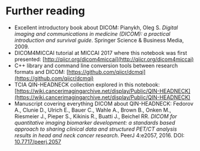 # Further reading

* Excellent introductory book about DICOM: Pianykh, Oleg S. _Digital imaging and communications in medicine \(DICOM\): a practical introduction and survival guide_. Springer Science & Business Media, 2009.
* DICOM4MICCAI tutorial at MICCAI 2017 where this notebook was first presented: [http://qiicr.org/dicom4miccai](http://qiicr.org/dicom4miccai)
* C++ library and command line conversion tools between research formats and DICOM: [https://github.com/qiicr/dcmqi](https://github.com/qiicr/dcmqi)
* TCIA QIN-HEADNECK collection explored in this notebook: [https://wiki.cancerimagingarchive.net/display/Public/QIN-HEADNECK](https://wiki.cancerimagingarchive.net/display/Public/QIN-HEADNECK)
* Manuscript covering everything DICOM about QIN-HEADNECK: Fedorov A., Clunie D., Ulrich E., Bauer C., Wahle A., Brown B., Onken M., Riesmeier J., Pieper S., Kikinis R., Buatti J., Beichel RR. _DICOM for quantitative imaging biomarker development: a standards based approach to sharing clinical data and structured PET/CT analysis results in head and neck cancer research_. PeerJ 4:e2057, 2016. DOI: [10.7717/peerj.2057](https://dx.doi.org/10.7717/peerj.2057)

